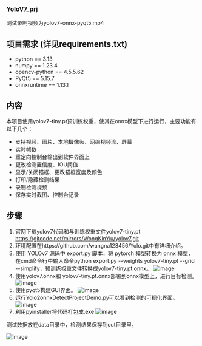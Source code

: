 ### YoloV7_prj
测试录制视频为yolov7-onnx-pyqt5.mp4
## 项目需求 (详见requirements.txt)
* python == 3.13
* numpy == 1.23.4
* opencv-python == 4.5.5.62
* PyQt5 == 5.15.7
* onnxruntime == 1.13.1
## 内容
本项目使用yolov7-tiny.pt预训练权重，使其在onnx模型下进行运行，主要功能有以下几个：
* 支持视频、图片、本地摄像头、网络视频流、屏幕
* 实时帧数
* 重定向控制台输出到软件界面上
* 更改检测置信度、IOU阈值
* 显示/关闭锚框、更改锚框宽度及颜色
* 打印/隐藏检测结果
* 录制检测视频
* 保存实时截图、控制台记录
## 步骤
1. 官网下载yolov7代码和与训练权重文件yolov7-tiny.pt  https://gitcode.net/mirrors/WongKinYiu/yolov7.git
2. 环境配置在https://github.com/wangna123456/Yolo.git中有详细介绍。
3. 使用 YOLOv7 源码中 export.py 脚本，将 pytorch 模型转换为 onnx 模型，在cmd命令行中输入命令python export.py --weights yolov7-tiny.pt --grid --simplify，预训练权重文件转换成yolov7-tiny.pt.onnx。
![image](https://github.com/wangna123456/YoloV7_prj/assets/142497906/29d9110b-b183-4465-8fca-b58aec8585d5)
4. 使用yolov7.onnx和 yolov7-tiny.pt.onnx部署到onnx模型上，进行目标检测。
![image](https://github.com/wangna123456/YoloV7_prj/assets/142497906/32d9e139-04dc-48fe-a6b1-659c64b2c2b1)
5. 使用pyqt5构建GUI界面。
![image](https://github.com/wangna123456/YoloV7_prj/assets/142497906/2ed0c562-6432-4e16-841d-f246926bd430)
6. 运行Yolo2onnxDetectProjectDemo.py可以看到检测的可视化界面。
 ![image](https://github.com/wangna123456/YoloV7_prj/assets/142497906/85d111ec-de1e-4e2e-bb65-6767bfaa784f)
7. 利用pyinstaller将代码打包成.exe
![image](https://github.com/wangna123456/YoloV7_prj/assets/142497906/dc8205cf-887c-4ad4-a576-cbbf494291f3)

测试数据放在data目录中，检测结果保存到out目录里。

![image](https://github.com/wangna123456/YoloV7_prj/assets/142497906/820269bb-8970-4077-a12f-d3ec022a22c7)
